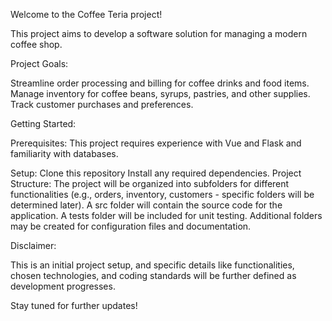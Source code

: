 Welcome to the Coffee Teria project!

This project aims to develop a software solution for managing a modern coffee shop.

Project Goals:

Streamline order processing and billing for coffee drinks and food items.
Manage inventory for coffee beans, syrups, pastries, and other supplies.
Track customer purchases and preferences.


Getting Started:

Prerequisites: This project requires experience with Vue and Flask and familiarity with databases.


Setup:
Clone this repository
Install any required dependencies.
Project Structure:
The project will be organized into subfolders for different functionalities (e.g., orders, inventory, customers - specific folders will be determined later).
A src folder will contain the source code for the application.
A tests folder will be included for unit testing.
Additional folders may be created for configuration files and documentation.


Disclaimer:

This is an initial project setup, and specific details like functionalities, chosen technologies, and coding standards will be further defined as development progresses.


Stay tuned for further updates!
